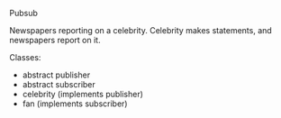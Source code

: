 Pubsub

Newspapers reporting on a celebrity. Celebrity makes statements, and newspapers report on it.

Classes:
- abstract publisher
- abstract subscriber
- celebrity (implements publisher)
- fan (implements subscriber)

